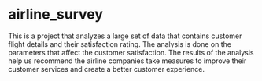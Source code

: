 # airline_survey

This is a project that analyzes a large set of data that contains customer flight details and their satisfaction rating. The analysis is done on the parameters that affect the customer satisfaction. The results of the analysis help us recommend the airline companies take measures to improve their customer services and create a better customer experience. 
